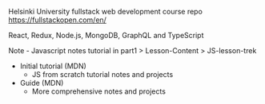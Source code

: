 Helsinki University fullstack web development course repo
https://fullstackopen.com/en/

React, Redux, Node.js, MongoDB, GraphQL and TypeScript

Note - Javascript notes tutorial in
part1 > Lesson-Content > JS-lesson-trek 
  - Initial tutorial (MDN)
    - JS from scratch tutorial notes and projects
  - Guide (MDN)
    - More comprehensive notes and projects


